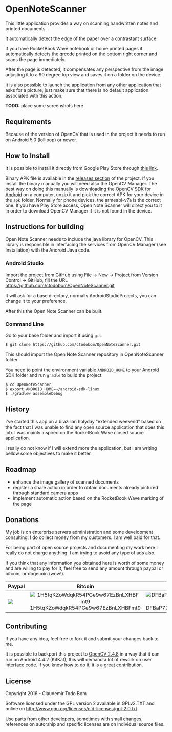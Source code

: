OpenNoteScanner
===============

This little application provides a way on scanning handwritten notes and printed documents.

It automatically detect the edge of the paper over a contrastant surface.

If you have RocketBook Wave notebook or home printed pages it automatically detects the qrcode printed on the bottom right corner and scans the page immediately.

After the page is detected, it compensates any perspective from the image adjusting it to a 90 degree top view and saves it on a folder on the device.

It is also possible to launch the application from any other application that asks for a picture, just make sure that there is no default application associated with this action.

**TODO:** place some screenshots here

Requirements
------------

Because of the version of OpenCV that is used in the project it needs to run on Android 5.0 (lollipop) or newer.


How to Install
--------------

It is possible to install it directly from Google Play Store through [this link](https://play.google.com/store/apps/details?id=com.todobom.opennotescanner).

Binary APK file is available in the [releases section](https://github.com/ctodobom/OpenNoteScanner/releases) of the project. If you install the binary manually you will need also the OpenCV Manager. The best way on doing this manually is downloading the [OpenCV SDK for Android](http://sourceforge.net/projects/opencvlibrary/files/opencv-android/3.1.0/OpenCV-3.1.0-android-sdk.zip/download) on a computer, unzip it and pick the correct APK for your device in the ```apk``` folder. Normally for phone devices, the armeabi-v7a is the correct one. If you have Play Store access, Open Note Scanner will direct you to it in order to download OpenCV Manager if it is not found in the device.


Instructions for building
-------------------------

Open Note Scanner needs to include the java library for OpenCV. This library is responsible in interfacing the services from OpenCV Manager (see Installation) with the Android Java code.

### Android Studio

Import the project from GitHub using File -> New -> Project from Version Control -> GitHub, fill the URL https://github.com/ctodobom/OpenNoteScanner.git

It will ask for a base directory, normally AndroidStudioProjects, you can change it to your preference.

After this the Open Note Scanner can be built.


### Command Line

Go to your base folder and import it using ```git```:

```
$ git clone https://github.com/ctodobom/OpenNoteScanner.git
```

This should import the Open Note Scanner repository in OpenNoteScanner folder

You need to point the environment variable ```ANDROID_HOME``` to your Android SDK folder and run ```gradle``` to build the project:

```
$ cd OpenNoteScanner
$ export ANDROID_HOME=~/android-sdk-linux
$ ./gradlew assembleDebug
```


History
-------

I've started this app on a brazilian holyday "extended weekend" based on the fact that I was unable to find any open source application that does this job. I was mainly inspired on the RocketBook Wave closed source application.

I really do not know if I will extend more the application, but I am writing bellow some objectives to make it better.

Roadmap
-------

* enhance the image gallery of scanned documents
* register a share action in order to obtain documents already pictured through standard camera apps
* implement automatic action based on the RocketBook Wave marking of the page

Donations
---------

My job is on enterprise servers administration and some development consulting. I do collect money from my customers. I am well paid for that.

For being part of open source projects and documenting my work here I really do not charge anything. I am trying to avoid any type of ads also.

If you think that any information you obtained here is worth of some money and are willing to pay for it, feel free to send any amount through paypal or bitcoin, or dogecoin (wow!).

| Paypal | Bitcoin | Dogecoin |
| ------ | ------- | -------- |
| [![](https://www.paypalobjects.com/en_US/i/btn/btn_donateCC_LG.gif)](https://www.paypal.com/cgi-bin/webscr?cmd=_s-xclick&hosted_button_id=X6XHVCPMRQEL4) |  <center> ![1H5tqKZoWdqkR54PGe9w67EzBnLXHBFmt9](http://todobom.com/images/bitcoin-donations.png)<br />1H5tqKZoWdqkR54PGe9w67EzBnLXHBFmt9</center> | <center> ![DFBaP724XR3rfs9wFahBd353yFkgkqatvd](http://todobom.com/images/dogecoin-donations.png)<br />DFBaP724XR3rfs9wFahBd353yFkgkqatvd</center> |


Contributing
------------

If you have any idea, feel free to fork it and submit your changes back to me.

It is possible to backport this project to [OpenCV 2.4.8](https://github.com/vRallev/OpenCV) in a way that it can run on Android 4.4.2 (KitKat), this will demand a lot of rework on user interface code. If you know how to do it, it is a great contribution.


License
-------

Copyright 2016 - Claudemir Todo Bom

Software licensed under the GPL version 2 available in GPLv2.TXT and
online on http://www.gnu.org/licenses/old-licenses/gpl-2.0.txt.

Use parts from other developers, sometimes with small changes,
references on autorship and specific licenses are on individual
source files.
